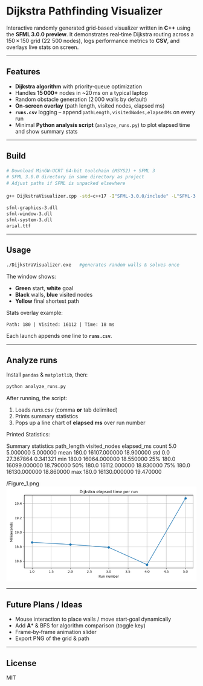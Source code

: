 # Dijkstra Pathfinding Visualizer

Interactive randomly generated grid‑based visualizer written in **C++** using the **SFML 3.0.0 preview**. It demonstrates real‑time Dijkstra routing across a 150 × 150 grid (22  500 nodes), logs performance metrics to **CSV**, and overlays live stats on screen.

---

## Features

- **Dijkstra algorithm** with priority‑queue optimization
- Handles **15 000+** nodes in ~20 ms on a typical laptop
- Random obstacle generation (2 000 walls by default)
- **On‑screen overlay** (path length, visited nodes, elapsed ms)
- **`runs.csv`** logging – append `pathLength,visitedNodes,elapsedMs` on every run
- Minimal **Python analysis script** (`analyze_runs.py`) to plot elapsed time and show summary stats

---

## Build

```bash
# Download MinGW‑UCRT 64‑bit toolchain (MSYS2) + SFML 3
# SFML 3.0.0 directory in same directory as project
# Adjust paths if SFML is unpacked elsewhere

g++ DijkstraVisualizer.cpp -std=c++17 -I"SFML-3.0.0/include" -L"SFML-3.0.0/lib" -lsfml-graphics -lsfml-window -lsfml-system -o DijkstraVisualizer.exe
```


```
sfml-graphics-3.dll
sfml-window-3.dll
sfml-system-3.dll
arial.ttf 
```

---

## Usage

```bash
./DijkstraVisualizer.exe   #generates random walls & solves once
```

The window shows:

- **Green** start, **white** goal
- **Black** walls, **blue** visited nodes
- **Yellow** final shortest path

Stats overlay example:

```
Path: 180 | Visited: 16112 | Time: 18 ms
```

Each launch appends one line to **`runs.csv`**.

---

## Analyze runs

Install `pandas` & `matplotlib`, then:

```bash
python analyze_runs.py
```

After running, the script:

1. Loads _runs.csv_ (comma **or** tab delimited)
2. Prints summary statistics
3. Pops up a line chart of **elapsed ms** over run number

Printed Statistics:

Summary statistics
       path_length  visited_nodes  elapsed_ms
count          5.0       5.000000    5.000000
mean         180.0   16107.000000   18.900000
std            0.0      27.367864    0.341321
min          180.0   16064.000000   18.550000
25%          180.0   16099.000000   18.790000
50%          180.0   16112.000000   18.830000
75%          180.0   16130.000000   18.860000
max          180.0   16130.000000   19.470000

/Figure_1.png
![sample_plot](Figure_1.png)

---

## Future Plans / Ideas

- Mouse interaction to place walls / move start‑goal dynamically
- Add **A*** & BFS for algorithm comparison (toggle key)
- Frame‑by‑frame animation slider
- Export PNG of the grid & path

---

## License

MIT